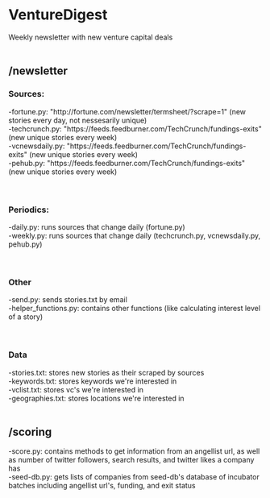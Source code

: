 # VentureDigest
Weekly newsletter with new venture capital deals
</br>
</br>
<h2>/newsletter</h2>
<h3>Sources:</h3>
-fortune.py: "http://fortune.com/newsletter/termsheet/?scrape=1" (new stories every day, not nessesarily unique)</br>
-techcrunch.py: "https://feeds.feedburner.com/TechCrunch/fundings-exits" (new unique stories every week)</br>
-vcnewsdaily.py: "https://feeds.feedburner.com/TechCrunch/fundings-exits" (new unique stories every week)</br>
-pehub.py: "https://feeds.feedburner.com/TechCrunch/fundings-exits" (new unique stories every week)</br>
</br></br>
<h3>Periodics:</h3>
-daily.py: runs sources that change daily (fortune.py)</br>
-weekly.py: runs sources that change daily (techcrunch.py, vcnewsdaily.py, pehub.py)</br>
</br></br>
<h3>Other</h3>
-send.py: sends stories.txt by email</br>
-helper_functions.py: contains other functions (like calculating interest level of a story)</br>
</br></br>
<h3>Data</h3>
-stories.txt: stores new stories as their scraped by sources</br>
-keywords.txt: stores keywords we're interested in</br>
-vclist.txt: stores vc's we're interested in</br>
-geographies.txt: stores locations we're interested in
</br></br>
<h2>/scoring</h2>
-score.py: contains methods to get information from an angellist url, as well as number of twitter followers, search results, and twitter likes a company has</br>
-seed-db.py: gets lists of companies from seed-db's database of incubator batches including angellist url's, funding, and exit status